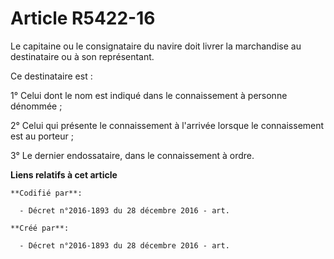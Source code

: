 # Article R5422-16

Le capitaine ou le consignataire du navire doit livrer la marchandise au destinataire ou à son représentant.

Ce destinataire est :

1° Celui dont le nom est indiqué dans le connaissement à personne dénommée ;

2° Celui qui présente le connaissement à l'arrivée lorsque le connaissement est au porteur ;

3° Le dernier endossataire, dans le connaissement à ordre.

**Liens relatifs à cet article**

	**Codifié par**:

	  - Décret n°2016-1893 du 28 décembre 2016 - art.

	**Créé par**:

	  - Décret n°2016-1893 du 28 décembre 2016 - art.
